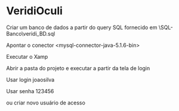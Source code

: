 # VeridiOculi

Criar um banco de dados a partir do query SQL fornecido em \SQL-Banco\veridi_BD.sql

Apontar o conector <mysql-connector-java-5.1.6-bin>

Executar o Xamp

Abrir a pasta do projeto e executar a partir da tela de login

Usar login joaosilva

Usar senha 123456

ou criar novo usuário de acesso
